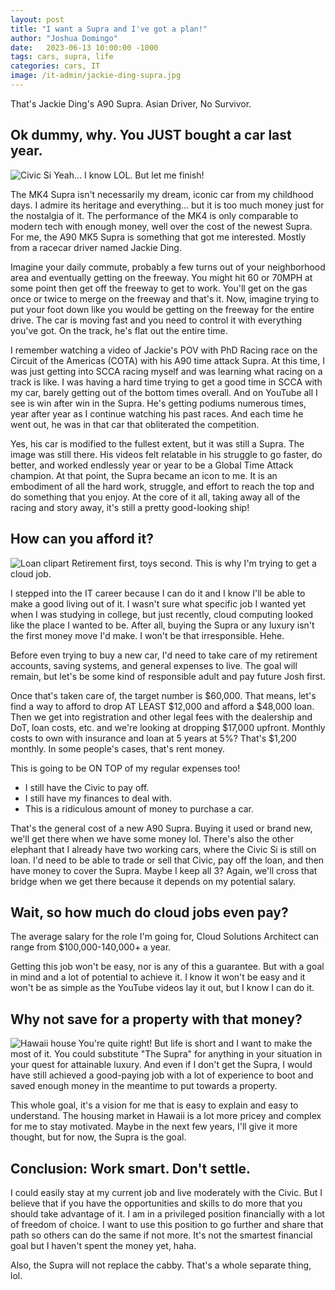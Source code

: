 ```yaml
---
layout: post
title: "I want a Supra and I've got a plan!"
author: "Joshua Domingo"
date:   2023-06-13 10:00:00 -1000
tags: cars, supra, life
categories: cars, IT
image: /it-admin/jackie-ding-supra.jpg
---
```

That's Jackie Ding's A90 Supra. Asian Driver, No Survivor.

## Ok dummy, why. You JUST bought a car last year.
![Civic Si](https://www.sudoyashi.com/assets/img/scca/race5/2023race5-civic.JPG)
Yeah... I know LOL. But let me finish!

The MK4 Supra isn't necessarily my dream, iconic car from my childhood days. I admire its heritage and everything... but it is too much money just for the nostalgia of it. The performance of the MK4 is only comparable to modern tech with enough money, well over the cost of the newest Supra. For me, the A90 MK5 Supra is something that got me interested. Mostly from a racecar driver named Jackie Ding.

Imagine your daily commute, probably a few turns out of your neighborhood area and eventually getting on the freeway. You might hit 60 or 70MPH at some point then get off the freeway to get to work. You'll get on the gas once or twice to merge on the freeway and that's it. Now, imagine trying to put your foot down like you would be getting on the freeway for the entire drive. The car is moving fast and you need to control it with everything you've got. On the track, he's flat out the entire time. 

I remember watching a video of Jackie's POV with PhD Racing race on the Circuit of the Americas  (COTA) with his A90 time attack Supra. At this time, I was just getting into SCCA racing myself and was learning what racing on a track is like. I was having a hard time trying to get a good time in SCCA with my car, barely getting out of the bottom times overall. And on YouTube all I see is win after win in the Supra. He's getting podiums numerous times, year after year as I continue watching his past races. And each time he went out, he was in that car that obliterated the competition. 

Yes, his car is modified to the fullest extent, but it was still a Supra. The image was still there. His videos felt relatable in his struggle to go faster, do better, and worked endlessly year or year to be a Global Time Attack champion. At that point, the Supra became an icon to me. It is an embodiment of all the hard work, struggle, and effort to reach the top and do something that you enjoy. At the core of it all, taking away all of the racing and story away, it's still a pretty good-looking ship!

## How can you afford it?
![Loan clipart](https://www.sudoyashi.com/assets/img/it-admin/supra-cloud2.jpg)
Retirement first, toys second. This is why I'm trying to get a cloud job.

I stepped into the IT career because I can do it and I know I'll be able to make a good living out of it. I wasn't sure what specific job I wanted yet when I was studying in college, but just recently, cloud computing looked like the place I wanted to be. After all, buying the Supra or any luxury isn't the first money move I'd make. I won't be that irresponsible. Hehe.

Before even trying to buy a new car, I'd need to take care of my retirement accounts, saving systems, and general expenses to live. The goal will remain, but let's be some kind of responsible adult and pay future Josh first.

Once that's taken care of, the target number is $60,000. That means, let's find a way to afford to drop AT LEAST $12,000 and afford a $48,000 loan. Then we get into registration and other legal fees with the dealership and DoT, loan costs, etc. and we're looking at dropping $17,000 upfront. Monthly costs to own with insurance and loan at 5 years at 5%? That's $1,200 monthly. In some people's cases, that's rent money.

This is going to be ON TOP of my regular expenses too!
- I still have the Civic to pay off.
- I still have my finances to deal with.
- This is a ridiculous amount of money to purchase a car.

That's the general cost of a new A90 Supra. Buying it used or brand new, we'll get there when we have some money lol. There's also the other elephant that I already have two working cars, where the Civic Si is still on loan. I'd need to be able to trade or sell that Civic, pay off the loan, and then have money to cover the Supra. Maybe I keep all 3? Again, we'll cross that bridge when we get there because it depends on my potential salary.

## Wait, so how much do cloud jobs even pay?

The average salary for the role I'm going for, Cloud Solutions Architect can range from $100,000-140,000+ a year.

Getting this job won't be easy, nor is any of this a guarantee. But with a goal in mind and a lot of potential to achieve it. I know it won't be easy and it won't be as simple as the YouTube videos lay it out, but I know I can do it. 

## Why not save for a property with that money?
![Hawaii house](https://www.sudoyashi.com/assets/img/it-admin/supra-cloud3.jpg)
You're quite right! But life is short and I want to make the most of it. You could substitute "The Supra" for anything in your situation in your quest for attainable luxury. And even if I don't get the Supra, I would have still achieved a good-paying job with a lot of experience to boot and saved enough money in the meantime to put towards a property.

This whole goal, it's a vision for me that is easy to explain and easy to understand. The housing market in Hawaii is a lot more pricey and complex for me to stay motivated. Maybe in the next few years, I'll give it more thought, but for now, the Supra is the goal.


## Conclusion: Work smart. Don't settle.

I could easily stay at my current job and live moderately with the Civic. But I believe that if you have the opportunities and skills to do more that you should take advantage of it. I am in a privileged position financially with a lot of freedom of choice. I want to use this position to go further and share that path so others can do the same if not more. It's not the smartest financial goal but I haven't spent the money yet, haha. 

Also, the Supra will not replace the cabby. That's a whole separate thing, lol.
